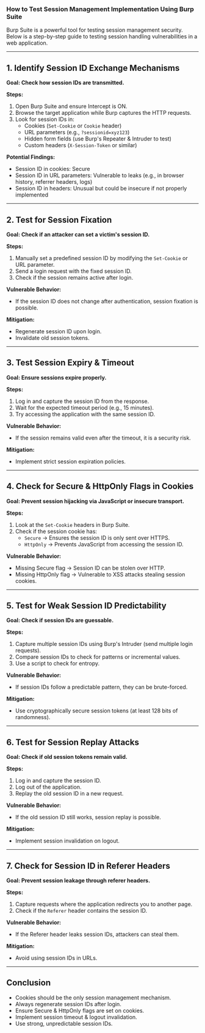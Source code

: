 ### How to Test Session Management Implementation Using Burp Suite

Burp Suite is a powerful tool for testing session management security. Below is a step-by-step guide to testing session handling vulnerabilities in a web application.

---

## 1. Identify Session ID Exchange Mechanisms

**Goal: Check how session IDs are transmitted.**

**Steps:**
1. Open Burp Suite and ensure Intercept is ON.
2. Browse the target application while Burp captures the HTTP requests.
3. Look for session IDs in:
   - Cookies (`Set-Cookie` or `Cookie` header)
   - URL parameters (e.g., `?sessionid=xyz123`)
   - Hidden form fields (use Burp's Repeater & Intruder to test)
   - Custom headers (`X-Session-Token` or similar)

**Potential Findings:**
- Session ID in cookies: Secure
- Session ID in URL parameters: Vulnerable to leaks (e.g., in browser history, referrer headers, logs)
- Session ID in headers: Unusual but could be insecure if not properly implemented

---

## 2. Test for Session Fixation

**Goal: Check if an attacker can set a victim's session ID.**

**Steps:**
1. Manually set a predefined session ID by modifying the `Set-Cookie` or URL parameter.
2. Send a login request with the fixed session ID.
3. Check if the session remains active after login.

**Vulnerable Behavior:**
- If the session ID does not change after authentication, session fixation is possible.

**Mitigation:**
- Regenerate session ID upon login.
- Invalidate old session tokens.

---

## 3. Test Session Expiry & Timeout

**Goal: Ensure sessions expire properly.**

**Steps:**
1. Log in and capture the session ID from the response.
2. Wait for the expected timeout period (e.g., 15 minutes).
3. Try accessing the application with the same session ID.

**Vulnerable Behavior:**
- If the session remains valid even after the timeout, it is a security risk.

**Mitigation:**
- Implement strict session expiration policies.

---

## 4. Check for Secure & HttpOnly Flags in Cookies

**Goal: Prevent session hijacking via JavaScript or insecure transport.**

**Steps:**
1. Look at the `Set-Cookie` headers in Burp Suite.
2. Check if the session cookie has:
   - `Secure` → Ensures the session ID is only sent over HTTPS.
   - `HttpOnly` → Prevents JavaScript from accessing the session ID.

**Vulnerable Behavior:**
- Missing Secure flag → Session ID can be stolen over HTTP.
- Missing HttpOnly flag → Vulnerable to XSS attacks stealing session cookies.

---

## 5. Test for Weak Session ID Predictability

**Goal: Check if session IDs are guessable.**

**Steps:**
1. Capture multiple session IDs using Burp's Intruder (send multiple login requests).
2. Compare session IDs to check for patterns or incremental values.
3. Use a script to check for entropy.

**Vulnerable Behavior:**
- If session IDs follow a predictable pattern, they can be brute-forced.

**Mitigation:**
- Use cryptographically secure session tokens (at least 128 bits of randomness).

---

## 6. Test for Session Replay Attacks

**Goal: Check if old session tokens remain valid.**

**Steps:**
1. Log in and capture the session ID.
2. Log out of the application.
3. Replay the old session ID in a new request.

**Vulnerable Behavior:**
- If the old session ID still works, session replay is possible.

**Mitigation:**
- Implement session invalidation on logout.

---

## 7. Check for Session ID in Referer Headers

**Goal: Prevent session leakage through referer headers.**

**Steps:**
1. Capture requests where the application redirects you to another page.
2. Check if the `Referer` header contains the session ID.

**Vulnerable Behavior:**
- If the Referer header leaks session IDs, attackers can steal them.

**Mitigation:**
- Avoid using session IDs in URLs.

---

## Conclusion

- Cookies should be the only session management mechanism.
- Always regenerate session IDs after login.
- Ensure Secure & HttpOnly flags are set on cookies.
- Implement session timeout & logout invalidation.
- Use strong, unpredictable session IDs.
